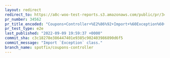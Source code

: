 ```yaml
---
layout: redirect
redirect_to: https://a8c-woo-test-reports.s3.amazonaws.com/public/pr/34562/e2e/index.html
pr_number: 34562
pr_title_encoded: "Coupons+Controller+%E2%86%92+Import+%60Exception%60+class."
pr_test_type: e2e
last_published: "2022-09-09 19:59:37 +0000"
commit_sha: c3c18278e386447401e9385c902403986890d6f5
commit_message: "Import `Exception` class."
branch_name: spotfix/coupons-controller
---
```


